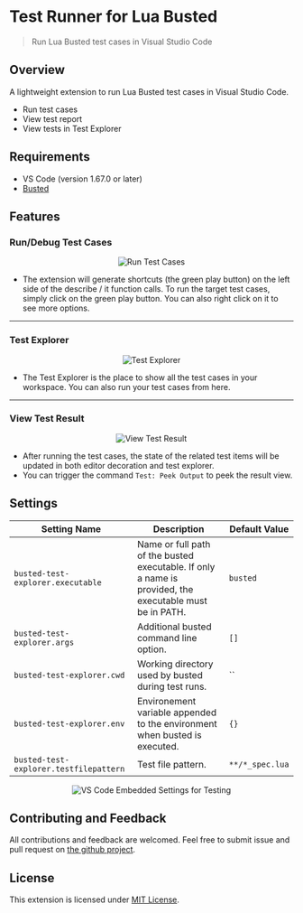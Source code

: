 # Test Runner for Lua Busted

> Run Lua Busted test cases in Visual Studio Code

## Overview

A lightweight extension to run Lua Busted test cases in Visual Studio Code.

- Run test cases
- View test report
- View tests in Test Explorer

## Requirements

- VS Code (version 1.67.0 or later)
- [Busted](https://olivinelabs.com/busted/)

## Features

### Run/Debug Test Cases

<p align="center">
  <img src="https://bubuabu.github.io/vscode-busted-test-explorer/test-run.png" alt="Run Test Cases"/>
</p>

- The extension will generate shortcuts (the green play button) on the left side of the describe / it function calls. To run the target test cases, simply click on the green play button. You can also right click on it to see more options.

---

### Test Explorer

<p align="center">
  <img src="https://bubuabu.github.io/vscode-busted-test-explorer/test-explorer.png" alt="Test Explorer"/>
</p>

- The Test Explorer is the place to show all the test cases in your workspace. You can also run your test cases from here.

---

### View Test Result

<p align="center">
  <img src="https://bubuabu.github.io/vscode-busted-test-explorer/test-result.png" alt="View Test Result"/>
</p>

- After running the test cases, the state of the related test items will be updated in both editor decoration and test explorer.
- You can trigger the command `Test: Peek Output` to peek the result view.


## Settings

| Setting Name | Description | Default Value |
|---|---|---|
| `busted-test-explorer.executable` | Name or full path of the busted executable. If only a name is provided, the executable must be in PATH. | `busted` |
| `busted-test-explorer.args` | Additional busted command line option. | `[]` |
| `busted-test-explorer.cwd` | Working directory used by busted during test runs. | `` |
| `busted-test-explorer.env` | Environement variable appended to the environment when busted is executed. | `{}` |
| `busted-test-explorer.testfilepattern` | Test file pattern. | `**/*_spec.lua` |

<p align="center">
  <img src="https://bubuabu.github.io/vscode-busted-test-explorer/settings.png" alt="VS Code Embedded Settings for Testing"/>
</p>

## Contributing and Feedback

All contributions and feedback are welcomed. Feel free to submit issue and pull request on [the github project](https://github.com/BuBuaBu/vscode-busted-test-explorer).

## License

This extension is licensed under [MIT License](LICENSE).
